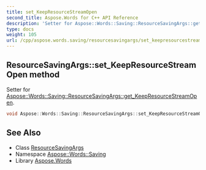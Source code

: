 ```yaml
---
title: set_KeepResourceStreamOpen
second_title: Aspose.Words for C++ API Reference
description: 'Setter for Aspose::Words::Saving::ResourceSavingArgs::get_KeepResourceStreamOpen.'
type: docs
weight: 105
url: /cpp/aspose.words.saving/resourcesavingargs/set_keepresourcestreamopen/
---
```

## ResourceSavingArgs::set_KeepResourceStreamOpen method


Setter for [Aspose::Words::Saving::ResourceSavingArgs::get_KeepResourceStreamOpen](../get_keepresourcestreamopen/).

```cpp
void Aspose::Words::Saving::ResourceSavingArgs::set_KeepResourceStreamOpen(bool value)
```

## See Also

* Class [ResourceSavingArgs](../)
* Namespace [Aspose::Words::Saving](../../)
* Library [Aspose.Words](../../../)
